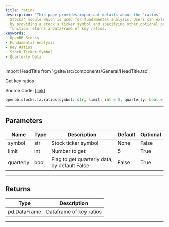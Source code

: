 ```yaml
---
title: ratios
description: "This page provides important details about the 'ratios' function in 'OpenBB"
  Stocks' module which is used for fundamental analysis. Users can extract key ratios
  by providing a stock's ticker symbol and specifying other optional parameters. The
  function returns a DataFrame of key ratios.
keywords:
- OpenBB Stocks
- Fundamental Analysis
- Key Ratios
- Stock Ticker Symbol
- Quarterly Data
---
```


import HeadTitle from '@site/src/components/General/HeadTitle.tsx';

<HeadTitle title="stocks.fa.ratios - Reference | OpenBB SDK Docs" />

Get key ratios

Source Code: [[link](https://github.com/OpenBB-finance/OpenBBTerminal/tree/main/openbb_terminal/stocks/fundamental_analysis/fmp_model.py#L463)]

```python
openbb.stocks.fa.ratios(symbol: str, limit: int = 5, quarterly: bool = False)
```

---

## Parameters

| Name | Type | Description | Default | Optional |
| ---- | ---- | ----------- | ------- | -------- |
| symbol | str | Stock ticker symbol | None | False |
| limit | int | Number to get | 5 | True |
| quarterly | bool | Flag to get quarterly data, by default False | False | True |


---

## Returns

| Type | Description |
| ---- | ----------- |
| pd.DataFrame | Dataframe of key ratios |
---
